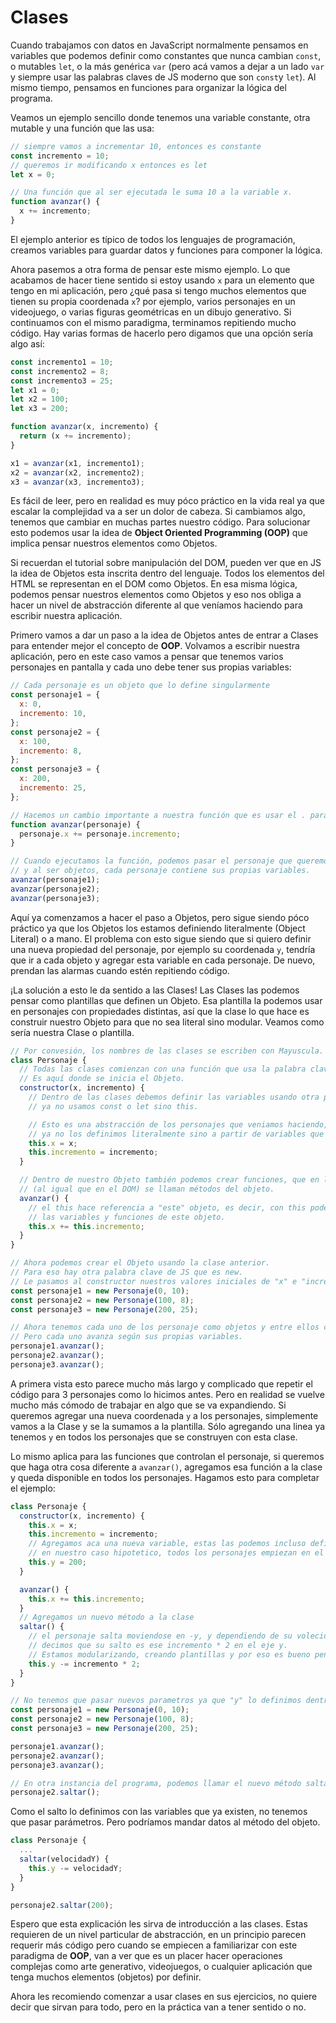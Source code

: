 # Clases

Cuando trabajamos con datos en JavaScript normalmente pensamos en variables que podemos definir como constantes que nunca cambian `const`, o mutables `let`, o la más genérica `var` (pero acá vamos a dejar a un lado `var` y siempre usar las palabras claves de JS moderno que son `const`y `let`). Al mismo tiempo, pensamos en funciones para organizar la lógica del programa.

Veamos un ejemplo sencillo donde tenemos una variable constante, otra mutable y una función que las usa:

```js
// siempre vamos a incrementar 10, entonces es constante
const incremento = 10;
// queremos ir modificando x entonces es let
let x = 0;

// Una función que al ser ejecutada le suma 10 a la variable x.
function avanzar() {
  x += incremento;
}
```

El ejemplo anterior es típico de todos los lenguajes de programación, creamos variables para guardar datos y funciones para componer la lógica.

Ahora pasemos a otra forma de pensar este mismo ejemplo. Lo que acabamos de hacer tiene sentido si estoy usando `x` para un elemento que tengo en mi aplicación, pero ¿qué pasa si tengo muchos elementos que tienen su propia coordenada `x`? por ejemplo, varios personajes en un videojuego, o varias figuras geométricas en un dibujo generativo. Si continuamos con el mismo paradigma, terminamos repitiendo mucho código. Hay varias formas de hacerlo pero digamos que una opción sería algo así:

```js
const incremento1 = 10;
const incremento2 = 8;
const incremento3 = 25;
let x1 = 0;
let x2 = 100;
let x3 = 200;

function avanzar(x, incremento) {
  return (x += incremento);
}

x1 = avanzar(x1, incremento1);
x2 = avanzar(x2, incremento2);
x3 = avanzar(x3, incremento3);
```

Es fácil de leer, pero en realidad es muy póco práctico en la vida real ya que escalar la complejidad va a ser un dolor de cabeza. Si cambiamos algo, tenemos que cambiar en muchas partes nuestro código. Para solucionar esto podemos usar la idea de **Object Oriented Programming (OOP)** que implica pensar nuestros elementos como Objetos.

Si recuerdan el tutorial sobre manipulación del DOM, pueden ver que en JS la idea de Objetos esta inscrita dentro del lenguaje. Todos los elementos del HTML se representan en el DOM como Objetos. En esa misma lógica, podemos pensar nuestros elementos como Objetos y eso nos obliga a hacer un nivel de abstracción diferente al que veníamos haciendo para escribir nuestra aplicación.

Primero vamos a dar un paso a la idea de Objetos antes de entrar a Clases para entender mejor el concepto de **OOP**. Volvamos a escribir nuestra aplicación, pero en este caso vamos a pensar que tenemos varios personajes en pantalla y cada uno debe tener sus propias variables:

```js
// Cada personaje es un objeto que lo define singularmente
const personaje1 = {
  x: 0,
  incremento: 10,
};
const personaje2 = {
  x: 100,
  incremento: 8,
};
const personaje3 = {
  x: 200,
  incremento: 25,
};

// Hacemos un cambio importante a nuestra función que es usar el . para encontrar las variables.
function avanzar(personaje) {
  personaje.x += personaje.incremento;
}

// Cuando ejecutamos la función, podemos pasar el personaje que queremos modificar,
// y al ser objetos, cada personaje contiene sus propias variables.
avanzar(personaje1);
avanzar(personaje2);
avanzar(personaje3);
```

Aquí ya comenzamos a hacer el paso a Objetos, pero sigue siendo póco práctico ya que los Objetos los estamos definiendo literalmente (Object Literal) o a mano. El problema con esto sigue siendo que si quiero definir una nueva propiedad del personaje, por ejemplo su coordenada `y`, tendría que ir a cada objeto y agregar esta variable en cada personaje. De nuevo, prendan las alarmas cuando estén repitiendo código.

¡La solución a esto le da sentido a las Clases! Las Clases las podemos pensar como plantillas que definen un Objeto. Esa plantilla la podemos usar en personajes con propiedades distintas, así que la clase lo que hace es construir nuestro Objeto para que no sea literal sino modular. Veamos como sería nuestra Clase o plantilla.

```js
// Por convesión, los nombres de las clases se escriben con Mayuscula.
class Personaje {
  // Todas las clases comienzan con una función que usa la palabra clave constructor.
  // Es aquí donde se inicia el Objeto.
  constructor(x, incremento) {
    // Dentro de las clases debemos definir las variables usando otra palabra clave,
    // ya no usamos const o let sino this.

    // Esto es una abstracción de los personajes que veniamos haciendo,
    // ya no los definimos literalmente sino a partir de variables que le pasamos al constructor.
    this.x = x;
    this.incremento = incremento;
  }

  // Dentro de nuestro Objeto también podemos crear funciones, que en las clases
  // (al igual que en el DOM) se llaman métodos del objeto.
  avanzar() {
    // el this hace referencia a "este" objeto, es decir, con this podemos acceder a todas
    // las variables y funciones de este objeto.
    this.x += this.incremento;
  }
}

// Ahora podemos crear el Objeto usando la clase anterior.
// Para eso hay otra palabra clave de JS que es new.
// Le pasamos al constructor nuestros valores iniciales de "x" e "incremento" para que construya el Objeto.
const personaje1 = new Personaje(0, 10);
const personaje2 = new Personaje(100, 8);
const personaje3 = new Personaje(200, 25);

// Ahora tenemos cada uno de los personaje como objetos y entre ellos comparten la función avanzar.
// Pero cada uno avanza según sus propias variables.
personaje1.avanzar();
personaje2.avanzar();
personaje3.avanzar();
```

A primera vista esto parece mucho más largo y complicado que repetir el código para 3 personajes como lo hicimos antes. Pero en realidad se vuelve mucho más cómodo de trabajar en algo que se va expandiendo. Si queremos agregar una nueva coordenada `y` a los personajes, simplemente vamos a la Clase y se la sumamos a la plantilla. Sólo agregando una linea ya tenemos `y` en todos los personajes que se construyen con esta clase.

Lo mismo aplica para las funciones que controlan el personaje, si queremos que haga otra cosa diferente a `avanzar()`, agregamos esa función a la clase y queda disponible en todos los personajes. Hagamos esto para completar el ejemplo:

```js
class Personaje {
  constructor(x, incremento) {
    this.x = x;
    this.incremento = incremento;
    // Agregamos aca una nueva variable, estas las podemos incluso definir de manera literal.
    // en nuestro caso hipotetico, todos los personajes empiezan en el mismo eje y.
    this.y = 200;
  }

  avanzar() {
    this.x += this.incremento;
  }
  // Agregamos un nuevo método a la clase
  saltar() {
    // el personaje salta moviendose en -y, y dependiendo de su volecidad (incremento en x)
    // decimos que su salto es ese incremento * 2 en el eje y.
    // Estamos modularizando, creando plantillas y por eso es bueno pensarlas como tal.
    this.y -= incremento * 2;
  }
}

// No tenemos que pasar nuevos parametros ya que "y" lo definimos dentro de la clase.
const personaje1 = new Personaje(0, 10);
const personaje2 = new Personaje(100, 8);
const personaje3 = new Personaje(200, 25);

personaje1.avanzar();
personaje2.avanzar();
personaje3.avanzar();

// En otra instancia del programa, podemos llamar el nuevo método saltar()
personaje2.saltar();
```

Como el salto lo definimos con las variables que ya existen, no tenemos que pasar parámetros.
Pero podríamos mandar datos al método del objeto.

```js
class Personaje {
  ...
  saltar(velocidadY) {
    this.y -= velocidadY;
  }
}

personaje2.saltar(200);
```

Espero que esta explicación les sirva de introducción a las clases. Estas requieren de un nivel particular de abstracción, en un principio parecen requerir más código pero cuando se empiecen a familiarizar con este paradigma de **OOP**, van a ver que es un placer hacer operaciones complejas como arte generativo, videojuegos, o cualquier aplicación que tenga muchos elementos (objetos) por definir.

Ahora les recomiendo comenzar a usar clases en sus ejercicios, no quiere decir que sirvan para todo, pero en la práctica van a tener sentido o no.
